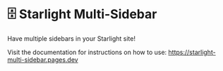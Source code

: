 # 🗄️ Starlight Multi-Sidebar

Have multiple sidebars in your Starlight site!

Visit the documentation for instructions on how to use: https://starlight-multi-sidebar.pages.dev
